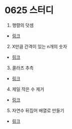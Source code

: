 # 0625 스터디

1. 행렬의 덧셈
- [링크](https://github.com/KimJinHye0n/java_/blob/master/Programmers/Level1/%ED%96%89%EB%A0%AC%EC%9D%98%20%EB%8D%A7%EC%85%88/Solution.java)
2. X만큼 간격이 있는 n개의 숫자
- [링크](https://github.com/KimJinHye0n/java_/blob/master/Programmers/Level1/x%EB%A7%8C%ED%81%BC%20%EA%B0%84%EA%B2%A9%EC%9D%B4%20%EC%9E%88%EB%8A%94%20n%EA%B0%9C%EC%9D%98%20%EC%88%AB%EC%9E%90/Solution.java)
3. 콜라츠 추측
- [링크](https://github.com/KimJinHye0n/java_/blob/master/Programmers/Level1/%EC%BD%9C%EB%9D%BC%EC%B8%A0%20%EC%B6%94%EC%B8%A1/Solution.java)
4. 제일 작은 수 제거
- [링크](https://github.com/KimJinHye0n/java_/blob/master/Programmers/Level1/%EC%A0%9C%EC%9D%BC%20%EC%9E%91%EC%9D%80%20%EC%88%98%20%EC%A0%9C%EA%B1%B0%ED%95%98%EA%B8%B0/Solution.java)
5. 자연수 뒤집어 배열로 만들기
- [링크](https://github.com/KimJinHye0n/java_/blob/master/Programmers/Level1/%EC%9E%90%EC%97%B0%EC%88%98%20%EB%92%A4%EC%A7%91%EC%96%B4%20%EB%B0%B0%EC%97%B4%EB%A1%9C%20%EB%A7%8C%EB%93%A4%EA%B8%B0/Solution.java)
